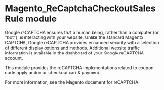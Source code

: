 # Magento_ReCaptchaCheckoutSalesRule module

Google reCAPTCHA ensures that a human being, rather than a computer (or "bot"), is interacting with your website. Unlike the standard Magento CAPTCHA, Google reCAPTCHA provides enhanced security with a selection of different display options and methods. Additional website traffic information is available in the dashboard of your Google reCAPTCHA account.

This module provides the reCAPTCHA implementations related to coupon code apply action on checkout cart & payment.

For more information, see the Magento document for reCAPTCHA.

